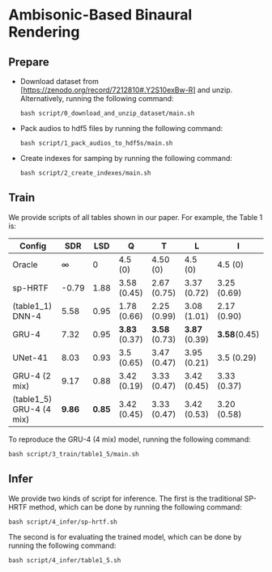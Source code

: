 # Ambisonic-Based Binaural Rendering

## Prepare
- Download dataset from [https://zenodo.org/record/7212810#.Y2S10exBw-R] and unzip. Alternatively, running the following command:

    `bash script/0_download_and_unzip_dataset/main.sh`

- Pack audios to hdf5 files by running the following command:

    `bash script/1_pack_audios_to_hdf5s/main.sh`

- Create indexes for samping by running the following command:

    `bash script/2_create_indexes/main.sh`
## Train
We provide scripts of all tables shown in our paper. For example, the Table 1 is:

 | Config | SDR | LSD | Q | T | L | I |
 | ------ | --- | --- | - | - | - | - |
Oracle | $\infty$ | 0 | 4.5 (0) | 4.50 (0) | 4.5 (0) | 4.5 (0) 
sp-HRTF | -0.79 | 1.88 | 3.58 (0.45) | 2.67 (0.75) | 3.37 (0.72) | 3.25 (0.69) 
(table1_1) DNN-4 | 5.58 | 0.95 | 1.78 (0.66) | 2.25 (0.99) | 3.08 (1.01) | 2.17 (0.90) 
 GRU-4 | 7.32 | 0.95 | **3.83** (0.37) | **3.58** (0.73) | **3.87** (0.39) | **3.58**(0.45) 
 UNet-41 | 8.03 | 0.93 | 3.5 (0.65) | 3.47 (0.47) | 3.95 (0.21) | 3.5 (0.29)
 GRU-4 (2 mix) | 9.17 | 0.88 | 3.42 (0.19) | 3.33 (0.47) | 3.42 (0.45) | 3.33 (0.37) 
 (table1_5) GRU-4 (4 mix) | **9.86** | **0.85** | 3.42 (0.45) | 3.33 (0.47) | 3.42 (0.53) | 3.20 (0.58) 

To reproduce the GRU-4 (4 mix) model, running the following command:

`bash script/3_train/table1_5/main.sh`

## Infer
We provide two kinds of script for inference. The first is the traditional SP-HRTF method, which can be done by running the following command:

`bash script/4_infer/sp-hrtf.sh`

The second is for evaluating the trained model, which can be done by running the following command:

`bash script/4_infer/table1_5.sh`